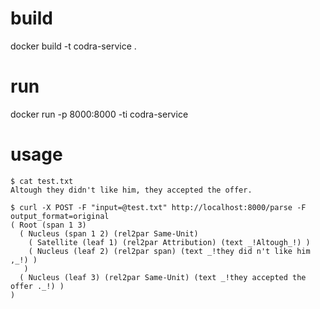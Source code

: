 # build

docker build -t codra-service .

# run

docker run -p 8000:8000 -ti codra-service

# usage

```
$ cat test.txt 
Altough they didn't like him, they accepted the offer.

$ curl -X POST -F "input=@test.txt" http://localhost:8000/parse -F output_format=original
( Root (span 1 3)
  ( Nucleus (span 1 2) (rel2par Same-Unit)
    ( Satellite (leaf 1) (rel2par Attribution) (text _!Altough_!) )
    ( Nucleus (leaf 2) (rel2par span) (text _!they did n't like him ,_!) )
   )
  ( Nucleus (leaf 3) (rel2par Same-Unit) (text _!they accepted the offer ._!) )
)
```
